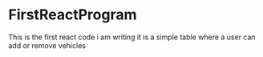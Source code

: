 # FirstReactProgram
This is the first react code i am writing it is a simple table where a user can add or remove vehicles 
